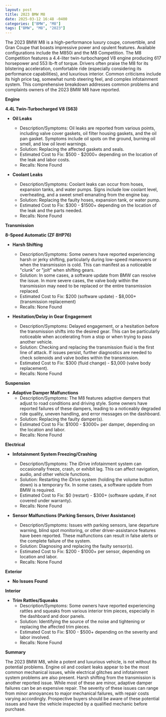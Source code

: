 ```yaml
---
layout: post
title: 2023 BMW M8
date: 2025-03-12 16:48 -0400
categories: ["BMW", "M8"]
tags: ["BMW", "M8", "2023"]
---
```

The 2023 BMW M8 is a high-performance luxury coupe, convertible, and Gran Coupe that boasts impressive power and opulent features. Available configurations include the M850i and the M8 Competition. The M8 Competition features a 4.4-liter twin-turbocharged V8 engine producing 617 horsepower and 553 lb-ft of torque. Drivers often praise the M8 for its blistering acceleration, comfortable ride (especially considering its performance capabilities), and luxurious interior. Common criticisms include its high price tag, somewhat numb steering feel, and complex infotainment system. This comprehensive breakdown addresses common problems and complaints owners of the 2023 BMW M8 have reported.

**Engine**

**4.4L Twin-Turbocharged V8 (S63)**

* **Oil Leaks**
    * Description/Symptoms: Oil leaks are reported from various points, including valve cover gaskets, oil filter housing gaskets, and the oil pan gasket. Symptoms include oil spots on the ground, burning oil smell, and low oil level warnings.
    * Solution: Replacing the affected gaskets and seals.
    * Estimated Cost to Fix: $500 - $2000+ depending on the location of the leak and labor costs.
    * Recalls: None Found

* **Coolant Leaks**
    * Description/Symptoms: Coolant leaks can occur from hoses, expansion tanks, and water pumps. Signs include low coolant level, overheating, and a sweet smell emanating from the engine bay.
    * Solution: Replacing the faulty hoses, expansion tank, or water pump.
    * Estimated Cost to Fix: $300 - $1500+ depending on the location of the leak and the parts needed.
    * Recalls: None Found

**Transmission**

**8-Speed Automatic (ZF 8HP76)**

* **Harsh Shifting**
    * Description/Symptoms: Some owners have reported experiencing harsh or jerky shifting, particularly during low-speed maneuvers or when the transmission is cold. This can manifest as a noticeable "clunk" or "jolt" when shifting gears.
    * Solution: In some cases, a software update from BMW can resolve the issue. In more severe cases, the valve body within the transmission may need to be replaced or the entire transmission replaced.
    * Estimated Cost to Fix: $200 (software update) - $8,000+ (transmission replacement)
    * Recalls: None Found

* **Hesitation/Delay in Gear Engagement**
    * Description/Symptoms: Delayed engagement, or a hesitation before the transmission shifts into the desired gear. This can be particularly noticeable when accelerating from a stop or when trying to pass another vehicle.
    * Solution: Checking and replacing the transmission fluid is the first line of attack. If issues persist, further diagnostics are needed to check solenoids and valve bodies within the transmission.
    * Estimated Cost to Fix: $300 (fluid change) - $3,000 (valve body replacement).
    * Recalls: None Found

**Suspension**

* **Adaptive Damper Malfunctions**
    * Description/Symptoms: The M8 features adaptive dampers that adjust to road conditions and driving style. Some owners have reported failures of these dampers, leading to a noticeably degraded ride quality, uneven handling, and error messages on the dashboard.
    * Solution: Replacing the faulty damper(s).
    * Estimated Cost to Fix: $1000 - $3000+ per damper, depending on the location and labor.
    * Recalls: None Found

**Electrical**

* **Infotainment System Freezing/Crashing**
    * Description/Symptoms: The iDrive infotainment system can occasionally freeze, crash, or exhibit lag. This can affect navigation, audio, and other vehicle functions.
    * Solution: Restarting the iDrive system (holding the volume button down) is a temporary fix. In some cases, a software update from BMW is required.
    * Estimated Cost to Fix: $0 (restart) - $300+ (software update, if not covered under warranty).
    * Recalls: None Found

* **Sensor Malfunctions (Parking Sensors, Driver Assistance)**
    * Description/Symptoms: Issues with parking sensors, lane departure warning, blind spot monitoring, or other driver-assistance features have been reported. These malfunctions can result in false alerts or the complete failure of the system.
    * Solution: Diagnosing and replacing the faulty sensor(s).
    * Estimated Cost to Fix: $200 - $1000+ per sensor, depending on location and labor.
    * Recalls: None Found

**Exterior**

* **No Issues Found**

**Interior**

* **Trim Rattles/Squeaks**
    * Description/Symptoms: Some owners have reported experiencing rattles and squeaks from various interior trim pieces, especially in the dashboard and door panels.
    * Solution: Identifying the source of the noise and tightening or replacing the affected trim pieces.
    * Estimated Cost to Fix: $100 - $500+ depending on the severity and labor involved.
    * Recalls: None Found

**Summary**

The 2023 BMW M8, while a potent and luxurious vehicle, is not without its potential problems. Engine oil and coolant leaks appear to be the most common mechanical issues, while electrical glitches and infotainment system problems are also present. Harsh shifting from the transmission is another reported issue. While most of these are minor, adaptive damper failures can be an expensive repair. The severity of these issues can range from minor annoyances to major mechanical failures, with repair costs varying accordingly. Prospective buyers should be aware of these potential issues and have the vehicle inspected by a qualified mechanic before purchase.

